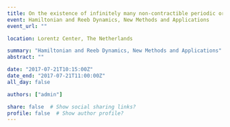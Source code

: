 ```yaml
---
title: On the existence of infinitely many non-contractible periodic orbits in Hamiltonian dynamics on closed symplectic manifolds
event: Hamiltonian and Reeb Dynamics, New Methods and Applications
event_url: ""

location: Lorentz Center, The Netherlands

summary: "Hamiltonian and Reeb Dynamics, New Methods and Applications"
abstract: ""

date: "2017-07-21T10:15:00Z"
date_end: "2017-07-21T11:00:00Z"
all_day: false

authors: ["admin"]

share: false  # Show social sharing links?
profile: false  # Show author profile?
---
```


